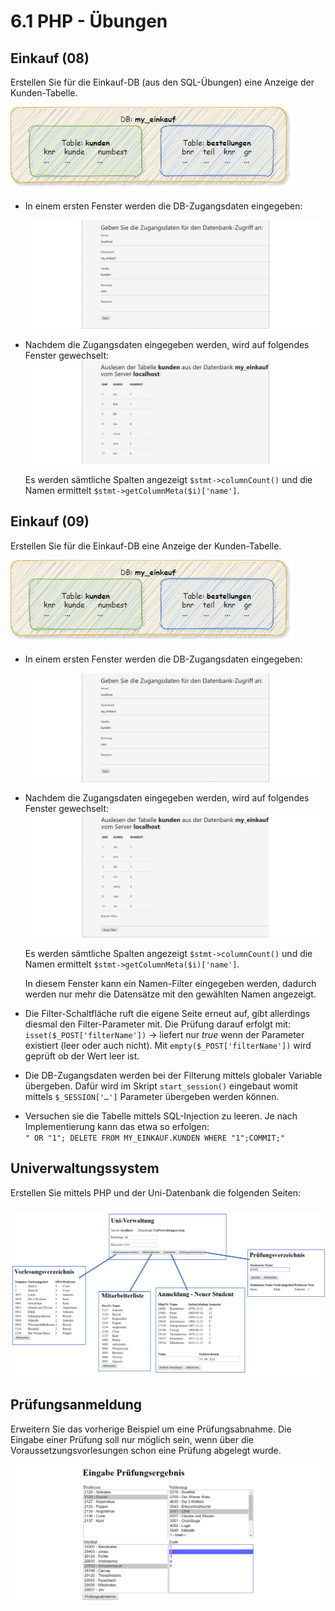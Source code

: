 # 6.1 PHP - Übungen

## Einkauf (08)

Erstellen Sie für die Einkauf-DB (aus den SQL-Übungen) eine Anzeige der Kunden-Tabelle.

![php_einkauf00](assets/php_einkauf00.png)

- In einem ersten Fenster werden die DB-Zugangsdaten eingegeben:
  
  ![php_einkauf01](assets/php_einkauf01.png)

- Nachdem die Zugangsdaten eingegeben werden, wird auf folgendes Fenster gewechselt:  
  ![php_einkauf03](assets/php_einkauf03.png)
  
  Es werden sämtliche Spalten angezeigt `$stmt->columnCount()` und die Namen ermittelt `$stmt->getColumnMeta($i)['name']`.

## Einkauf (09)

Erstellen Sie für die Einkauf-DB eine Anzeige der Kunden-Tabelle.

![php_einkauf00](assets/php_einkauf00.png)

- In einem ersten Fenster werden die DB-Zugangsdaten eingegeben:
  
   ![php_einkauf01](assets/php_einkauf01.png)

- Nachdem die Zugangsdaten eingegeben werden, wird auf folgendes Fenster gewechselt:  
   ![php_einkauf02](assets/php_einkauf02.png)
  
   Es werden sämtliche Spalten angezeigt `$stmt->columnCount()` und die Namen ermittelt `$stmt->getColumnMeta($i)['name']`.
  
   In diesem Fenster kann ein Namen-Filter eingegeben werden, dadurch werden nur mehr die Datensätze mit den gewählten Namen angezeigt.

- Die Filter-Schaltfläche ruft die eigene Seite erneut auf, gibt allerdings diesmal den Filter-Parameter mit. Die Prüfung darauf erfolgt mit: `isset($_POST['filterName'])` -> liefert nur *true* wenn der Parameter existiert (leer oder auch nicht). Mit `empty($_POST['filterName'])` wird geprüft ob der Wert leer ist. 

- Die DB-Zugangsdaten werden bei der Filterung mittels globaler Variable übergeben. Dafür wird im Skript `start_session()` eingebaut womit mittels `$_SESSION['…']` Parameter übergeben werden können.

- Versuchen sie die Tabelle mittels SQL-Injection zu leeren. Je nach Implementierung kann das etwa so erfolgen:  
  `" OR "1"; DELETE FROM MY_EINKAUF.KUNDEN WHERE "1";COMMIT;"`

## Univerwaltungssystem

Erstellen Sie mittels PHP und der Uni-Datenbank die folgenden Seiten:

### ![Uni-Verwaltung](assets/Php_Uni001.png)

## Prüfungsanmeldung

Erweitern Sie das vorherige Beispiel um eine Prüfungsabnahme. Die Eingabe einer Prüfung soll nur möglich sein, wenn über die Voraussetzungsvorlesungen schon eine Prüfung abgelegt wurde.

![Uni-Verwaltung](assets/Php_Uni002.png)